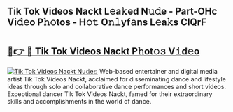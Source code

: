 ## Tik Tok Videos Nackt L𝚎a𝚔ed N𝚞𝚍e - Part-OHc Vi𝚍𝚎o P𝚑𝚘tos - H𝚘𝚝 O𝚗𝚕yf𝚊ns L𝚎a𝚔s ClQrF

# <h2><a href="http://kf485y.oniu.top/?m=Tik+Tok+Videos+Nackt">🔗👉 🔴 Tik Tok Videos Nackt P𝚑ot𝚘𝚜 V𝚒d𝚎o</a></h2>

[![Tik Tok Videos Nackt Nu𝚍e𝚜](https://i.imgur.com/0qMVB7G.gif)](http://kf485y.oniu.top/?m=Tik+Tok+Videos+Nackt)
Web-based entertainer and digital media artist Tik Tok Videos Nackt, acclaimed for disseminating dance and lifestyle ideas through solo and collaborative dance performances and short videos. Exceptional dancer Tik Tok Videos Nackt, famed for their extraordinary skills and accomplishments in the world of dance.  
